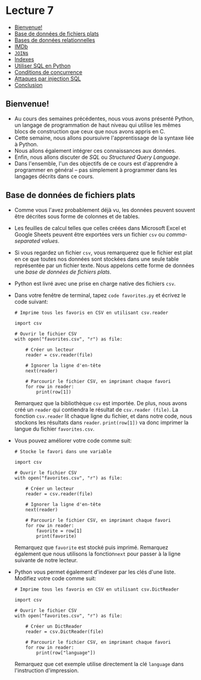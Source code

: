 Lecture 7
=========

*   [Bienvenue!](#bienvenue)
*   [Base de données de fichiers plats](#base-de-données-de-fichiers-plats)
*   [Bases de données relationnelles](#bases-de-données-relationnelles)
*   [IMDb](#imdb)
*   [`JOIN`s](#joins)
*   [Indexes](#indexes)
*   [Utiliser SQL en Python](#utiliser-sql-en-python)
*   [Conditions de concurrence](#conditions-de-concurrence)
*   [Attaques par injection SQL](#attaques-par-injection-sql)
*   [Conclusion](#conclusion)

Bienvenue!
--------

*   Au cours des semaines précédentes, nous vous avons présenté Python, un langage de programmation de haut niveau qui utilise les mêmes blocs de construction que ceux que nous avons appris en C.
*   Cette semaine, nous allons poursuivre l'apprentissage de la syntaxe liée à Python.
*   Nous allons également intégrer ces connaissances aux données.
*   Enfin, nous allons discuter de _SQL_ ou _Structured Query Language_.
*   Dans l'ensemble, l'un des objectifs de ce cours est d'apprendre à programmer en général – pas simplement à programmer dans les langages décrits dans ce cours.

Base de données de fichiers plats
------------------

*   Comme vous l'avez probablement déjà vu, les données peuvent souvent être décrites sous forme de colonnes et de tables.
*   Les feuilles de calcul telles que celles créées dans Microsoft Excel et Google Sheets peuvent être exportées vers un fichier `csv` ou _comma-separated values_.
*   Si vous regardez un fichier `csv`, vous remarquerez que le fichier est plat en ce que toutes nos données sont stockées dans une seule table représentée par un fichier texte. Nous appelons cette forme de données une _base de données de fichiers plats_.
*   Python est livré avec une prise en charge native des fichiers `csv`.
*   Dans votre fenêtre de terminal, tapez `code favorites.py` et écrivez le code suivant:
    
        # Imprime tous les favoris en CSV en utilisant csv.reader
        
        import csv
        
        # Ouvrir le fichier CSV
        with open("favorites.csv", "r") as file:
        
            # Créer un lecteur
            reader = csv.reader(file)
        
            # Ignorer la ligne d'en-tête
            next(reader)
        
            # Parcourir le fichier CSV, en imprimant chaque favori
            for row in reader:
                print(row[1])
        
    
    Remarquez que la bibliothèque `csv` est importée. De plus, nous avons créé un `reader` qui contiendra le résultat de `csv.reader (file)`. La fonction `csv.reader` lit chaque ligne du fichier, et dans notre code, nous stockons les résultats dans `reader`. `print(row[1])` va donc imprimer la langue du fichier `favorites.csv`.
    
*   Vous pouvez améliorer votre code comme suit:
    
        # Stocke le favori dans une variable
        
        import csv
        
        # Ouvrir le fichier CSV
        with open("favorites.csv", "r") as file:
        
            # Créer un lecteur
            reader = csv.reader(file)
        
            # Ignorer la ligne d'en-tête
            next(reader)
        
            # Parcourir le fichier CSV, en imprimant chaque favori
            for row in reader:
                favorite = row[1]
                print(favorite)
        
    
    Remarquez que `favorite` est stocké puis imprimé. Remarquez également que nous utilisons la fonction`next` pour passer à la ligne suivante de notre lecteur.
    
*   Python vous permet également d'indexer par les clés d'une liste. Modifiez votre code comme suit:
    
        # Imprime tous les favoris en CSV en utilisant csv.DictReader
        
        import csv
        
        # Ouvrir le fichier CSV
        with open("favorites.csv", "r") as file:
        
            # Créer un DictReader
            reader = csv.DictReader(file)
        
            # Parcourir le fichier CSV, en imprimant chaque favori
            for row in reader:
                print(row["language"])
        
    
    Remarquez que cet exemple utilise directement la clé `language` dans l'instruction d'impression.